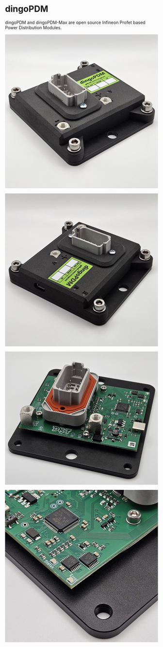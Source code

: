 # dingoPDM

dingoPDM and dingoPDM-Max are open source Infineon Profet based Power Distribution Modules. 

![Full1](images/Full1.jpg)

![Full2](images/Full2.jpg)

![PCB1](images/PCB1.jpg)

![PCB2](images/PCB2.jpg)
